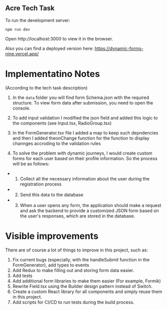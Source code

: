 ## Acre Tech Task

To run the development server:

```
npm run dev
```

Open http://localhost:3000 to view it in the browser.

Also you can find a deployed version here: https://dynamic-forms-nine.vercel.app/

# Implementatino Notes

(According to the tech task description)

1. In the `data` folder you will find form Schema.json with the required structure. To view form data after submission, you need to open the console.
2. To add input validation I modified the json field and added this logic to the components (see Input.tsx, RadioGroup.tsx)

3. In the FormGenerator.tsx file I added a map to keep such depndencies and then I added theonChange function for the function to display channges accroding to the validation rules

4. To solve the problem with dynamic journeys, I would create custom forms for each user based on their profile information. So the process will be as follows:

- 1.  Collect all the necessary information about the user during the registration process
- 2.  Send this data to the database
- 3.  When a user opens any form, the application should make a request and ask the backend to provide a customized JSON form based on the user's responses, which are stored in the database.

# Visible improvements

There are of course a lot of things to improve in this project, such as:

1. Fix current bugs (especially, with the handleSubmit function in the FormGenerator), add types to events
2. Add Redux to make filling out and storing form data easier.
3. Add tests
4. Add additional form libraries to make them easier (For example, Formik)
5. Rewrite Field.tsx using the Builder design pattern instead of Switch.
6. Create a custom React library for all components and simply reuse them in this project.
7. Add scripts for CI/CD to run tests during the build process.

